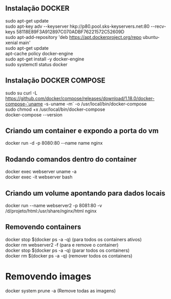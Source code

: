 
## Instalação DOCKER
sudo apt-get update  
sudo apt-key adv --keyserver hkp://p80.pool.sks-keyservers.net:80 --recv-keys 58118E89F3A912897C070ADBF76221572C52609D  
sudo apt-add-repository 'deb https://apt.dockerproject.org/repo ubuntu-xenial main'  
sudo apt-get update  
apt-cache policy docker-engine  
sudo apt-get install -y docker-engine  
sudo systemctl status docker  

## Instalação DOCKER COMPOSE

sudo su curl -L https://github.com/docker/compose/releases/download/1.18.0/docker-compose-`uname -s`-`uname -m` -o /usr/local/bin/docker-compose   
sudo chmod +x /usr/local/bin/docker-compose    
docker-compose --version    

## Criando um container e expondo a porta do vm
docker run -d -p 8080:80 --name name nginx

## Rodando comandos dentro do container
docker exec webserver uname -a    
docker exec -it webserver bash  

## Criando um volume apontando para dados locais
docker run --name webserver2 -p 8081:80 -v /d/projeto/html:/usr/share/nginx/html nginx

## Removendo containers
docker stop $(docker ps -a -q) (para todos os containers ativos)    
docker rm webserver2 -f (para e remove o container)    
docker stop $(docker ps -a -q) (parar todos os containers)  
docker rm $(docker ps -a -q) (remover todos os containers)  

# Removendo images
docker system prune -a (Remove todas as imagens)  
